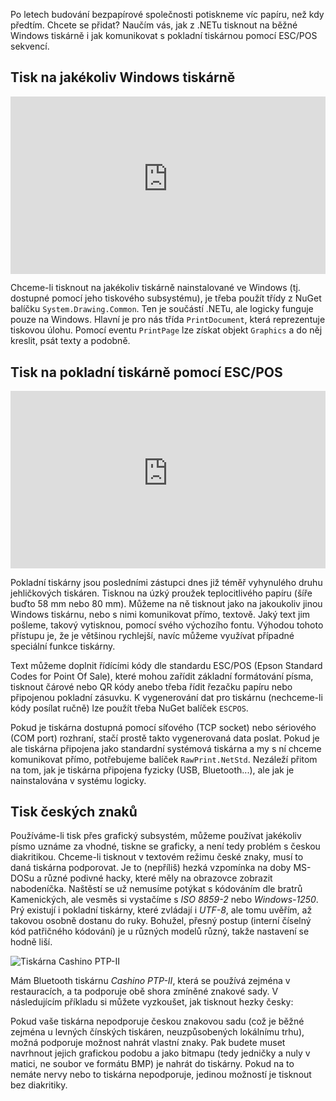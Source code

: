 <!-- dcterms:title = Jak tisknout z .NETu na normální i pokladní tiskárně -->
<!-- dcterms:abstract = Po letech budování bezpapírové společnosti potiskneme víc papíru, než kdy předtím. Chcete se přidat? Naučím vás, jak z .NETu tisknout na běžné Windows tiskárně i jak komunikovat s pokladní tiskárnou pomocí ESC/POS sekvencí. -->
<!-- x4w:category = IT -->
<!-- dcterms:creator = Michal Altair Valášek -->
<!-- dcterms:date = 2025-10-22 -->
<!-- x4w:coverUrl = /cover-pictures/20251022-tisk.jpg -->
<!-- x4w:pictureUrl = /perex-pictures/20251022-tisk.jpg -->
<!-- x4w:pictureWidth = 150 -->
<!-- x4w:pictureHeight = 150 -->

Po letech budování bezpapírové společnosti potiskneme víc papíru, než kdy předtím. Chcete se přidat? Naučím vás, jak z .NETu tisknout na běžné Windows tiskárně i jak komunikovat s pokladní tiskárnou pomocí ESC/POS sekvencí.

## Tisk na jakékoliv Windows tiskárně

<div style="position:relative;padding-top:56.25%;">
  <iframe src="https://www.youtube-nocookie.com/embed/fcvXAqruRBY" frameborder="0" allowfullscreen allow="accelerometer; autoplay; encrypted-media; gyroscope; picture-in-picture" style="position:absolute;top:0;left:0;width:100%;height:100%;"></iframe>
</div>

Chceme-li tisknout na jakékoliv tiskárně nainstalované ve Windows (tj. dostupné pomocí jeho tiskového subsystému), je třeba použít třídy z NuGet balíčku `System.Drawing.Common`. Ten je součástí .NETu, ale logicky funguje pouze na Windows. Hlavní je pro nás třída `PrintDocument`, která reprezentuje tiskovou úlohu. Pomocí eventu `PrintPage` lze získat objekt `Graphics` a do něj kreslit, psát texty a podobně.

<script src="https://gist.github.com/ridercz/d8ff46e8d6163186b22289d234f4662b.js"></script>

## Tisk na pokladní tiskárně pomocí ESC/POS

<div style="position:relative;padding-top:56.25%;">
  <iframe src="https://www.youtube-nocookie.com/embed/ewSwkoqVuJk" frameborder="0" allowfullscreen allow="accelerometer; autoplay; encrypted-media; gyroscope; picture-in-picture" style="position:absolute;top:0;left:0;width:100%;height:100%;"></iframe>
</div>

Pokladní tiskárny jsou posledními zástupci dnes již téměř vyhynulého druhu jehličkových tiskáren. Tisknou na úzký proužek teplocitlivého papíru (šíře buďto 58 mm nebo 80 mm). Můžeme na ně tisknout jako na jakoukoliv jinou Windows tiskárnu, nebo s nimi komunikovat přímo, textově. Jaký text jim pošleme, takový vytisknou, pomocí svého výchozího fontu. Výhodou tohoto přístupu je, že je většinou rychlejší, navíc můžeme využívat případné speciální funkce tiskárny.

Text můžeme doplnit řídícími kódy dle standardu ESC/POS (Epson Standard Codes for Point Of Sale), které mohou zařídit základní formátování písma, tisknout čárové nebo QR kódy anebo třeba řídit řezačku papíru nebo připojenou pokladní zásuvku. K vygenerování dat pro tiskárnu (nechceme-li kódy posílat ručně) lze použít třeba NuGet balíček `ESCPOS`.

Pokud je tiskárna dostupná pomocí síťového (TCP socket) nebo sériového (COM port) rozhraní, stačí prostě takto vygenerovaná data poslat. Pokud je ale tiskárna připojena jako standardní systémová tiskárna a my s ní chceme komunikovat přímo, potřebujeme balíček `RawPrint.NetStd`. Nezáleží přitom na tom, jak je tiskárna připojena fyzicky (USB, Bluetooth...), ale jak je nainstalována v systému logicky.

<script src="https://gist.github.com/ridercz/d9eb266c5530679eeaee0308710b40a5.js"></script>

## Tisk českých znaků

Používáme-li tisk přes grafický subsystém, můžeme používat jakékoliv písmo uznáme za vhodné, tiskne se graficky, a není tedy problém s českou diakritikou. Chceme-li tisknout v textovém režimu české znaky, musí to daná tiskárna podporovat. Je to (nepříliš) hezká vzpomínka na doby MS-DOSu a různé podivné hacky, které měly na obrazovce zobrazit nabodeníčka. Naštěstí se už nemusíme potýkat s kódováním dle bratrů Kamenických, ale vesměs si vystačíme s _ISO 8859-2_ nebo _Windows-1250_. Prý existují i pokladní tiskárny, které zvládají i _UTF-8_, ale tomu uvěřím, až takovou osobně dostanu do ruky. Bohužel, přesný postup (interní číselný kód patřičného kódování) je u různých modelů různý, takže nastavení se hodně liší.

![Tiskárna Cashino PTP-II](https://www.cdn.altairis.cz/Blog/2025/20251022-cashino.jpg)

Mám Bluetooth tiskárnu _Cashino PTP-II_, která se používá zejména v restauracích, a ta podporuje obě shora zmíněné znakové sady. V následujícím příkladu si můžete vyzkoušet, jak tisknout hezky česky:

<script src="https://gist.github.com/ridercz/9877be9c9f5f564a56a990ce2d6a9022.js"></script>

Pokud vaše tiskárna nepodporuje českou znakovou sadu (což je běžné zejména u levných čínských tiskáren, neuzpůsobených lokálnímu trhu), možná podporuje možnost nahrát vlastní znaky. Pak budete muset navrhnout jejich grafickou podobu a jako bitmapu (tedy jedničky a nuly v matici, ne soubor ve formátu BMP) je nahrát do tiskárny. Pokud na to nemáte nervy nebo to tiskárna nepodporuje, jedinou možností je tisknout bez diakritiky.